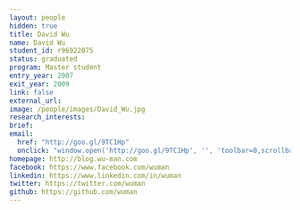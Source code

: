 ```yaml
---
layout: people
hidden: true
title: David Wu
name: David Wu
student_id: r96922075
status: graduated
program: Master student
entry_year: 2007
exit_year: 2009
link: false
external_url: 
image: /people/images/David_Wu.jpg
research_interests: 
brief: 
email:
  href: "http://goo.gl/9TC1Hp"
  onclick: "window.open('http://goo.gl/9TC1Hp', '', 'toolbar=0,scrollbars=0,location=0,statusbar=0,menubar=0,resizable=0,width=500,height=300'); return false;"
homepage: http://blog.wu-man.com
facebook: https://www.facebook.com/wuman
linkedin: https://www.linkedin.com/in/wuman
twitter: https://twitter.com/wuman
github: https://github.com/wuman
---
```

